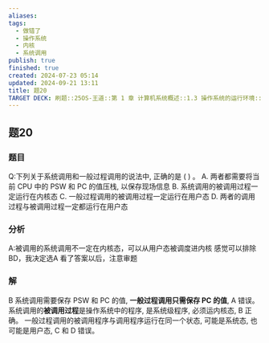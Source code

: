 ```yaml
---
aliases: 
tags:
  - 做错了
  - 操作系统
  - 内核
  - 系统调用
publish: true
finished: true
created: 2024-07-23 05:14
updated: 2024-09-21 13:11
title: 题20
TARGET DECK: 刷题::25OS-王道::第 1 章 计算机系统概述::1.3 操作系统的运行环境::题20
---
```

## 题20
### 题目
Q:下列关于系统调用和一般过程调用的说法中, 正确的是 ( ) 。
A. 两者都需要将当前 CPU 中的 PSW 和 PC 的值压栈, 以保存现场信息
B. 系统调用的被调用过程一定运行在内核态
C. 一般过程调用的被调用过程一定运行在用户态
D. 两者的调用过程与被调用过程一定都运行在用户态
### 分析
A:被调用的系统调用不一定在内核态，可以从用户态被调度进内核
感觉可以排除BD，我决定选A
看了答案以后，注意审题
### 解
B
系统调用需要保存 PSW 和 PC 的值, **一般过程调用只需保存 PC 的值**, A 错误。
系统调用的**被调用过程**是操作系统中的程序, 是系统级程序, 必须运内核态, B 正确。
一般过程调用的被调用程序与调用程序运行在同一个状态, 可能是系统态, 也可能是用户态, C 和 D 错误。

